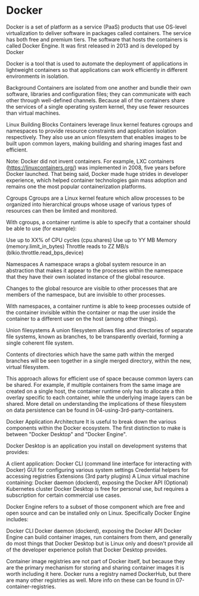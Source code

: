 # Docker
Docker is a set of platform as a service (PaaS) products that use OS-level virtualization to deliver software in packages called containers. The service has both free and premium tiers. The software that hosts the containers is called Docker Engine. It was first released in 2013 and is developed by Docker

Docker is a tool that is used to automate the deployment of applications in lightweight containers so that applications can work efficiently in different environments in isolation.

Background
Containers are isolated from one another and bundle their own software, libraries and configuration files; they can communicate with each other through well-defined channels. Because all of the containers share the services of a single operating system kernel, they use fewer resources than virtual machines.

Linux Building Blocks
Containers leverage linux kernel features cgroups and namespaces to provide resource constraints and application isolation respectively. They also use an union filesystem that enables images to be built upon common layers, making building and sharing images fast and efficient.

Note: Docker did not invent containers. For example, LXC containers (https://linuxcontainers.org/) was implemented in 2008, five years before Docker launched. That being said, Docker made huge strides in developer experience, which helped container technologies gain mass adoption and remains one the most popular containerization platforms.

Cgroups
Cgroups are a Linux kernel feature which allow processes to be organized into hierarchical groups whose usage of various types of resources can then be limited and monitored.

With cgroups, a container runtime is able to specify that a container should be able to use (for example):

Use up to XX% of CPU cycles (cpu.shares)
Use up to YY MB Memory (memory.limit_in_bytes)
Throttle reads to ZZ MB/s (blkio.throttle.read_bps_device)


Namespaces
A namespace wraps a global system resource in an abstraction that makes it appear to the processes within the namespace that they have their own isolated instance of the global resource.

Changes to the global resource are visible to other processes that are members of the namespace, but are invisible to other processes.

With namespaces, a container runtime is able to keep processes outside of the container invisible within the container or map the user inside the container to a different user on the host (among other things).



Union filesystems
A union filesystem allows files and directories of separate file systems, known as branches, to be transparently overlaid, forming a single coherent file system.

Contents of directories which have the same path within the merged branches will be seen together in a single merged directory, within the new, virtual filesystem.

This approach allows for efficient use of space because common layers can be shared. For example, if multiple containers from the same image are created on a single host, the container runtime only has to allocate a thin overlay specific to each container, while the underlying image layers can be shared. More detail on understanding the implications of these filesystem on data persistence can be found in 04-using-3rd-party-containers.



Docker Application Architecture
It is useful to break down the various components within the Docker ecosystem. The first distinction to make is between "Docker Desktop" and "Docker Engine".

Docker Desktop is an application you install on development systems that provides:

A client application:
Docker CLI (command line interface for interacting with Docker)
GUI for configuring various system settings
Credential helpers for accessing registries
Extensions (3rd party plugins)
A Linux virtual machine containing:
Docker daemon (dockerd), exposing the Docker API
(Optional) Kubernetes cluster
Docker Desktop is free for personal use, but requires a subscription for certain commercial use cases.

Docker Engine refers to a subset of those component which are free and open source and can be installed only on Linux. Specifically Docker Engine includes:

Docker CLI
Docker daemon (dockerd), exposing the Docker API
Docker Engine can build container images, run containers from them, and generally do most things that Docker Desktop but is Linux only and doesn't provide all of the developer experience polish that Docker Desktop provides.

Container image registries are not part of Docker itself, but because they are the primary mechanism for storing and sharing container images it is worth including it here. Docker runs a registry named DockerHub, but there are many other registries as well. More info on these can be found in 07-container-registries.

